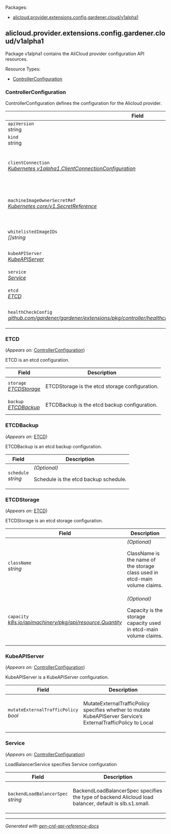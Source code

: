 <p>Packages:</p>
<ul>
<li>
<a href="#alicloud.provider.extensions.config.gardener.cloud%2fv1alpha1">alicloud.provider.extensions.config.gardener.cloud/v1alpha1</a>
</li>
</ul>
<h2 id="alicloud.provider.extensions.config.gardener.cloud/v1alpha1">alicloud.provider.extensions.config.gardener.cloud/v1alpha1</h2>
<p>
<p>Package v1alpha1 contains the AliCloud provider configuration API resources.</p>
</p>
Resource Types:
<ul><li>
<a href="#alicloud.provider.extensions.config.gardener.cloud/v1alpha1.ControllerConfiguration">ControllerConfiguration</a>
</li></ul>
<h3 id="alicloud.provider.extensions.config.gardener.cloud/v1alpha1.ControllerConfiguration">ControllerConfiguration
</h3>
<p>
<p>ControllerConfiguration defines the configuration for the Alicloud provider.</p>
</p>
<table>
<thead>
<tr>
<th>Field</th>
<th>Description</th>
</tr>
</thead>
<tbody>
<tr>
<td>
<code>apiVersion</code></br>
string</td>
<td>
<code>
alicloud.provider.extensions.config.gardener.cloud/v1alpha1
</code>
</td>
</tr>
<tr>
<td>
<code>kind</code></br>
string
</td>
<td><code>ControllerConfiguration</code></td>
</tr>
<tr>
<td>
<code>clientConnection</code></br>
<em>
<a href="https://godoc.org/k8s.io/component-base/config/v1alpha1#ClientConnectionConfiguration">
Kubernetes v1alpha1.ClientConnectionConfiguration
</a>
</em>
</td>
<td>
<em>(Optional)</em>
<p>ClientConnection specifies the kubeconfig file and client connection
settings for the proxy server to use when communicating with the apiserver.</p>
</td>
</tr>
<tr>
<td>
<code>machineImageOwnerSecretRef</code></br>
<em>
<a href="https://kubernetes.io/docs/reference/generated/kubernetes-api/v1.15/#secretreference-v1-core">
Kubernetes core/v1.SecretReference
</a>
</em>
</td>
<td>
<p>MachineImageOwnerSecretRef is the secret reference which contains credential of AliCloud subaccount for customized images.
We currently assume multiple customized images should always be under this account.</p>
</td>
</tr>
<tr>
<td>
<code>whitelistedImageIDs</code></br>
<em>
[]string
</em>
</td>
<td>
<p>WhitelistedImageIDs specifies an array of image IDs that will bypass image sharing.</p>
</td>
</tr>
<tr>
<td>
<code>kubeAPIServer</code></br>
<em>
<a href="#alicloud.provider.extensions.config.gardener.cloud/v1alpha1.KubeAPIServer">
KubeAPIServer
</a>
</em>
</td>
<td>
<p>KubeAPIServer is the KubeAPIServer configuration.</p>
</td>
</tr>
<tr>
<td>
<code>service</code></br>
<em>
<a href="#alicloud.provider.extensions.config.gardener.cloud/v1alpha1.Service">
Service
</a>
</em>
</td>
<td>
<p>Service is the service configuration</p>
</td>
</tr>
<tr>
<td>
<code>etcd</code></br>
<em>
<a href="#alicloud.provider.extensions.config.gardener.cloud/v1alpha1.ETCD">
ETCD
</a>
</em>
</td>
<td>
<p>ETCD is the etcd configuration.</p>
</td>
</tr>
<tr>
<td>
<code>healthCheckConfig</code></br>
<em>
<a href="https://github.com/gardener/gardener/extensions/pkg/controller/healthcheck/config">
github.com/gardener/gardener/extensions/pkg/controller/healthcheck/config/v1alpha1.HealthCheckConfig
</a>
</em>
</td>
<td>
<em>(Optional)</em>
<p>HealthCheckConfig is the config for the health check controller</p>
</td>
</tr>
</tbody>
</table>
<h3 id="alicloud.provider.extensions.config.gardener.cloud/v1alpha1.ETCD">ETCD
</h3>
<p>
(<em>Appears on:</em>
<a href="#alicloud.provider.extensions.config.gardener.cloud/v1alpha1.ControllerConfiguration">ControllerConfiguration</a>)
</p>
<p>
<p>ETCD is an etcd configuration.</p>
</p>
<table>
<thead>
<tr>
<th>Field</th>
<th>Description</th>
</tr>
</thead>
<tbody>
<tr>
<td>
<code>storage</code></br>
<em>
<a href="#alicloud.provider.extensions.config.gardener.cloud/v1alpha1.ETCDStorage">
ETCDStorage
</a>
</em>
</td>
<td>
<p>ETCDStorage is the etcd storage configuration.</p>
</td>
</tr>
<tr>
<td>
<code>backup</code></br>
<em>
<a href="#alicloud.provider.extensions.config.gardener.cloud/v1alpha1.ETCDBackup">
ETCDBackup
</a>
</em>
</td>
<td>
<p>ETCDBackup is the etcd backup configuration.</p>
</td>
</tr>
</tbody>
</table>
<h3 id="alicloud.provider.extensions.config.gardener.cloud/v1alpha1.ETCDBackup">ETCDBackup
</h3>
<p>
(<em>Appears on:</em>
<a href="#alicloud.provider.extensions.config.gardener.cloud/v1alpha1.ETCD">ETCD</a>)
</p>
<p>
<p>ETCDBackup is an etcd backup configuration.</p>
</p>
<table>
<thead>
<tr>
<th>Field</th>
<th>Description</th>
</tr>
</thead>
<tbody>
<tr>
<td>
<code>schedule</code></br>
<em>
string
</em>
</td>
<td>
<em>(Optional)</em>
<p>Schedule is the etcd backup schedule.</p>
</td>
</tr>
</tbody>
</table>
<h3 id="alicloud.provider.extensions.config.gardener.cloud/v1alpha1.ETCDStorage">ETCDStorage
</h3>
<p>
(<em>Appears on:</em>
<a href="#alicloud.provider.extensions.config.gardener.cloud/v1alpha1.ETCD">ETCD</a>)
</p>
<p>
<p>ETCDStorage is an etcd storage configuration.</p>
</p>
<table>
<thead>
<tr>
<th>Field</th>
<th>Description</th>
</tr>
</thead>
<tbody>
<tr>
<td>
<code>className</code></br>
<em>
string
</em>
</td>
<td>
<em>(Optional)</em>
<p>ClassName is the name of the storage class used in etcd-main volume claims.</p>
</td>
</tr>
<tr>
<td>
<code>capacity</code></br>
<em>
<a href="https://godoc.org/k8s.io/apimachinery/pkg/api/resource#Quantity">
k8s.io/apimachinery/pkg/api/resource.Quantity
</a>
</em>
</td>
<td>
<em>(Optional)</em>
<p>Capacity is the storage capacity used in etcd-main volume claims.</p>
</td>
</tr>
</tbody>
</table>
<h3 id="alicloud.provider.extensions.config.gardener.cloud/v1alpha1.KubeAPIServer">KubeAPIServer
</h3>
<p>
(<em>Appears on:</em>
<a href="#alicloud.provider.extensions.config.gardener.cloud/v1alpha1.ControllerConfiguration">ControllerConfiguration</a>)
</p>
<p>
<p>KubeAPIServer is a KubeAPIServer configuration.</p>
</p>
<table>
<thead>
<tr>
<th>Field</th>
<th>Description</th>
</tr>
</thead>
<tbody>
<tr>
<td>
<code>mutateExternalTrafficPolicy</code></br>
<em>
bool
</em>
</td>
<td>
<p>MutateExternalTrafficPolicy specifies whether to mutate KubeAPIServer Service&rsquo;s ExternalTrafficPolicy to Local</p>
</td>
</tr>
</tbody>
</table>
<h3 id="alicloud.provider.extensions.config.gardener.cloud/v1alpha1.Service">Service
</h3>
<p>
(<em>Appears on:</em>
<a href="#alicloud.provider.extensions.config.gardener.cloud/v1alpha1.ControllerConfiguration">ControllerConfiguration</a>)
</p>
<p>
<p>LoadBalancerService specifies Service configuration</p>
</p>
<table>
<thead>
<tr>
<th>Field</th>
<th>Description</th>
</tr>
</thead>
<tbody>
<tr>
<td>
<code>backendLoadBalancerSpec</code></br>
<em>
string
</em>
</td>
<td>
<p>BackendLoadBalancerSpec specifies the type of backend Alicloud load balancer, default is slb.s1.small.</p>
</td>
</tr>
</tbody>
</table>
<hr/>
<p><em>
Generated with <a href="https://github.com/ahmetb/gen-crd-api-reference-docs">gen-crd-api-reference-docs</a>
</em></p>

